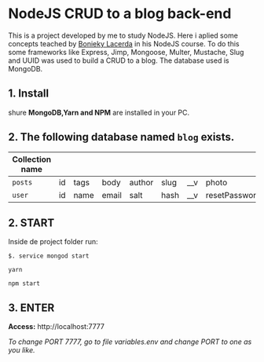 # NodeJS CRUD to a blog back-end

This is a project developed by me to study NodeJS. Here i aplied some concepts teached by [Bonieky Lacerda](https://www.linkedin.com/in/bonieky/) in his NodeJS course. To do this some frameworks like Express, Jimp, Mongoose, Multer, Mustache, Slug and UUID was used to build a CRUD to a blog. The database used is MongoDB.

## 1. Install

shure **MongoDB,Yarn and NPM** are installed in your PC.

## 2. The following database named `blog` exists.
| **Collection name** |    |      |       |        |      |     |                      |                    |
|------------|----|------|-------|--------|------|-----|----------------------|--------------------|
| ``posts``      | id | tags | body  | author | slug | __v | photo                |                    |
| ``user``       | id | name | email | salt   | hash | __v | resetPasswordExpires | resetPasswordToken |


## 2. START
Inside de project folder run:
```
$. service mongod start
```
```
yarn
```
```
npm start
```
## 3. ENTER
**Access:** http://localhost:7777  

_To change PORT 7777, go to file variables.env and change PORT to one as you like._

